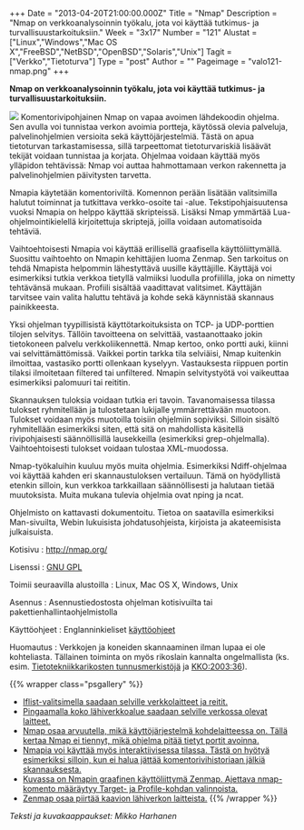 +++
Date = "2013-04-20T21:00:00.000Z"
Title = "Nmap"
Description = "Nmap on verkkoanalysoinnin työkalu, jota voi käyttää tutkimus- ja turvallisuustarkoituksiin."
Week = "3x17"
Number = "121"
Alustat = ["Linux","Windows","Mac OS X","FreeBSD","NetBSD","OpenBSD","Solaris","Unix"]
Tagit = ["Verkko","Tietoturva"]
Type = "post"
Author = ""
Pageimage = "valo121-nmap.png"
+++


**Nmap on verkkoanalysoinnin työkalu, jota voi käyttää tutkimus- ja
turvallisuustarkoituksiin.**

![ ](/images/valo121-nmap.png "fig:valo121-nmap.png")
Komentorivipohjainen Nmap on vapaa avoimen lähdekoodin ohjelma. Sen
avulla voi tunnistaa verkon avoimia portteja, käytössä olevia palveluja,
palvelinohjelmien versioita sekä käyttöjärjestelmiä. Tästä on apua
tietoturvan tarkastamisessa, sillä tarpeettomat tietoturvariskiä
lisäävät tekijät voidaan tunnistaa ja korjata. Ohjelmaa voidaan käyttää
myös ylläpidon tehtävissä: Nmap voi auttaa hahmottamaan verkon
rakennetta ja palvelinohjelmien päivitysten tarvetta.

Nmapia käytetään komentoriviltä. Komennon perään lisätään valitsimilla
halutut toiminnat ja tutkittava verkko-osoite tai -alue.
Tekstipohjaisuutensa vuoksi Nmapia on helppo käyttää skripteissä.
Lisäksi Nmap ymmärtää Lua-ohjelmointikielellä kirjoitettuja skriptejä,
joilla voidaan automatisoida tehtäviä.

Vaihtoehtoisesti Nmapia voi käyttää erillisellä graafisella
käyttöliittymällä. Suosittu vaihtoehto on Nmapin kehittäjien luoma
Zenmap. Sen tarkoitus on tehdä Nmapista helpommin lähestyttävä uusille
käyttäjille. Käyttäjä voi esimerkiksi tutkia verkkoa tietyllä valmiiksi
luodulla profiililla, joka on nimetty tehtävänsä mukaan. Profiili
sisältää vaadittavat valitsimet. Käyttäjän tarvitsee vain valita haluttu
tehtävä ja kohde sekä käynnistää skannaus painikkeesta.

Yksi ohjelman tyypillisistä käyttötarkoituksista on TCP- ja UDP-porttien
tilojen selvitys. Tällöin tavoitteena on selvittää, vastaanottaako jokin
tietokoneen palvelu verkkoliikennettä. Nmap kertoo, onko portti auki,
kiinni vai selvittämättömissä. Vaikkei portin tarkka tila selviäisi,
Nmap kuitenkin ilmoittaa, vastasiko portti ollenkaan kyselyyn.
Vastauksesta riippuen portin tilaksi ilmoitetaan filtered tai
unfiltered. Nmapin selvitystyötä voi vaikeuttaa esimerkiksi palomuuri
tai reititin.

Skannauksen tuloksia voidaan tutkia eri tavoin. Tavanomaisessa tilassa
tulokset ryhmitellään ja tulostetaan lukijalle ymmärrettävään muotoon.
Tulokset voidaan myös muotoilla toisiin ohjelmiin sopiviksi. Silloin
sisältö ryhmitellään esimerkiksi siten, että sitä on mahdollista
käsitellä rivipohjaisesti säännöllisillä lausekkeilla (esimerkiksi
grep-ohjelmalla). Vaihtoehtoisesti tulokset voidaan tulostaa
XML-muodossa.

Nmap-työkaluihin kuuluu myös muita ohjelmia. Esimerkiksi Ndiff-ohjelmaa
voi käyttää kahden eri skannaustuloksen vertailuun. Tämä on hyödyllistä
etenkin silloin, kun verkkoa tarkkaillaan säännöllisesti ja halutaan
tietää muutoksista. Muita mukana tulevia ohjelmia ovat nping ja ncat.

Ohjelmisto on kattavasti dokumentoitu. Tietoa on saatavilla esimerkiksi
Man-sivuilta, Webin lukuisista johdatusohjeista, kirjoista ja
akateemisista julkaisuista.

Kotisivu
:   <http://nmap.org/>

Lisenssi
:   [GNU GPL](GNU_GPL)

Toimii seuraavilla alustoilla
:   Linux, Mac OS X, Windows, Unix

Asennus
:   Asennustiedostosta ohjelman kotisivuilta tai
    pakettienhallintaohjelmistolla

Käyttöohjeet
:   Englanninkieliset [käyttöohjeet](http://nmap.org/docs.html)

Huomautus
:   Verkkojen ja koneiden skannaaminen ilman lupaa ei ole kohteliasta.
    Tällainen toiminta on myös rikoslain kannalta ongelmallista (ks.
    esim. [Tietotekniikkarikosten
    tunnusmerkistöjä](https://www.poliisi.fi/poliisi/krp/home.nsf/pages/C2315A82BE4616A1C225783E0056EDE0)
    ja
    [KKO:2003:36](https://www.finlex.fi/fi/oikeus/kko/kko/2003/20030036)).

{{% wrapper class="psgallery" %}}
-   [Iflist-valitsimella saadaan selville verkkolaitteet ja
    reitit.](/images/Nmap-1.png)
-   [Pingaamalla koko lähiverkkoalue saadaan selville verkossa olevat
    laitteet.](/images/Nmap-2.png)
-   [Nmap osaa arvuutella, mikä käyttöjärjestelmä kohdelaitteessa on.
    Tällä kertaa Nmap ei tiennyt, mikä ohjelma pitää tietyt portit
    avoinna.](/images/Nmap-3.png)
-   [Nmapia voi käyttää myös interaktiivisessa tilassa. Tästä on hyötyä
    esimerkiksi silloin, kun ei halua jättää komentorivihistoriaan
    jälkiä skannauksesta.](/images/Nmap-4.png)
-   [Kuvassa on Nmapin graafinen käyttöliittymä Zenmap. Ajettava
    nmap-komento määräytyy Target- ja Profile-kohdan
    valinnoista.](/images/Nmap-5.png)
-   [Zenmap osaa piirtää kaavion lähiverkon
    laitteista.](/images/Nmap-6.png)
{{% /wrapper %}}

*Teksti ja kuvakaappaukset: Mikko Harhanen*


